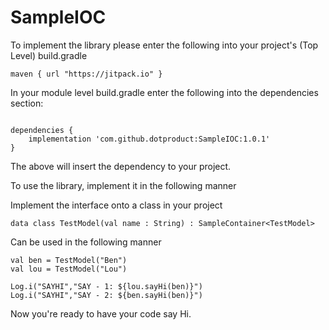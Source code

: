 # SampleIOC

To implement the library please enter the following into your project's (Top Level) build.gradle

```
maven { url "https://jitpack.io" }

```

In your module level build.gradle enter the following into the dependencies section:

```

dependencies {
    implementation 'com.github.dotproduct:SampleIOC:1.0.1'
}

```

The above will insert the dependency to your project.

To use the library, implement it in the following manner

Implement the interface onto a class in your project
```
data class TestModel(val name : String) : SampleContainer<TestModel>
```

Can be used in the following manner
```
val ben = TestModel("Ben")
val lou = TestModel("Lou")

Log.i("SAYHI","SAY - 1: ${lou.sayHi(ben)}")
Log.i("SAYHI","SAY - 2: ${ben.sayHi(ben)}")

```

Now you're ready to have your code say Hi. 